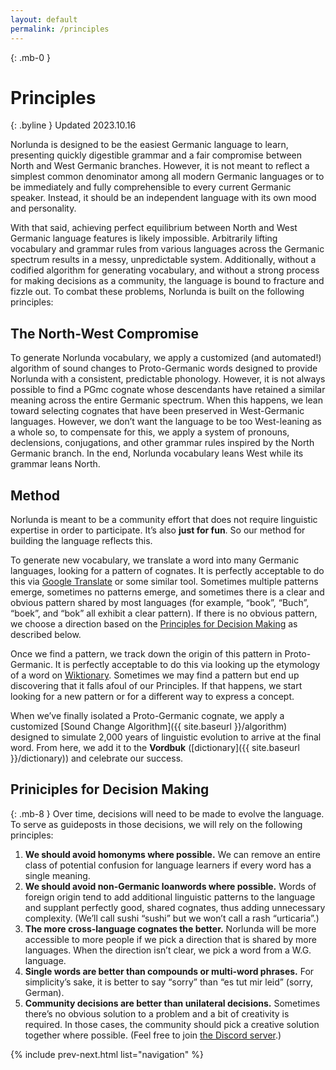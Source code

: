 ```yaml
---
layout: default
permalink: /principles
---
```


{: .mb-0 }
# Principles

{: .byline }
Updated 2023.10.16

Norlunda is designed to be the easiest Germanic language to learn, presenting quickly digestible grammar and a fair compromise between North and West Germanic branches. However, it is not meant to reflect a simplest common denominator among all modern Germanic languages or to be immediately and fully comprehensible to every current Germanic speaker. Instead, it should be an independent language with its own mood and personality.

With that said, achieving perfect equilibrium between North and West Germanic language features is likely impossible. Arbitrarily lifting vocabulary and grammar rules from various languages across the Germanic spectrum results in a messy, unpredictable system. Additionally, without a codified algorithm for generating vocabulary, and without a strong process for making decisions as a community, the language is bound to fracture and fizzle out. To combat these problems, Norlunda is built on the following principles:

## The North-West Compromise

To generate Norlunda vocabulary, we apply a customized (and automated!) algorithm of sound changes to Proto-Germanic words designed to provide Norlunda with a consistent, predictable phonology. However, it is not always possible to find a PGmc cognate whose descendants have retained a similar meaning across the entire Germanic spectrum. When this happens, we lean toward selecting cognates that have been preserved in West-Germanic languages. However, we don’t want the language to be too West-leaning as a whole so, to compensate for this, we apply a system of pronouns, declensions, conjugations, and other grammar rules inspired by the North Germanic branch. In the end, Norlunda vocabulary leans West while its grammar leans North.

## Method

Norlunda is meant to be a community effort that does not require linguistic expertise in order to participate. It’s also **just for fun**. So our method for building the language reflects this.

To generate new vocabulary, we translate a word into many Germanic languages, looking for a pattern of cognates. It is perfectly acceptable to do this via [Google Translate](https://translate.google.com/) or some similar tool. Sometimes multiple patterns emerge, sometimes no patterns emerge, and sometimes there is a clear and obvious pattern shared by most languages (for example, “book”, “Buch”, “boek”, and “bok” all exhibit a clear pattern). If there is no obvious pattern, we choose a direction based on the [Principles for Decision Making](#principles-for-decision-making) as described below.

Once we find a pattern, we track down the origin of this pattern in Proto-Germanic. It is perfectly acceptable to do this via looking up the etymology of a word on [Wiktionary](https://en.wiktionary.org/wiki/Wiktionary:Main_Page). Sometimes we may find a pattern but end up discovering that it falls afoul of our Principles. If that happens, we start looking for a new pattern or for a different way to express a concept.

When we’ve finally isolated a Proto-Germanic cognate, we apply a customized [Sound Change Algorithm]({{ site.baseurl }}/algorithm) designed to simulate 2,000 years of linguistic evolution to arrive at the final word. From here, we add it to the **Vordbuk** ([dictionary]({{ site.baseurl }}/dictionary)) and celebrate our success.

## Priniciples for Decision Making

{: .mb-8 }
Over time, decisions will need to be made to evolve the language. To serve as guideposts in those decisions, we will rely on the following principles:
1. **We should avoid homonyms where possible.** We can remove an entire class of potential confusion for language learners if every word has a single meaning.
1. **We should avoid non-Germanic loanwords where possible.** Words of foreign origin tend to add additional linguistic patterns to the language and supplant perfectly good, shared cognates, thus adding unnecessary complexity. (We’ll call sushi “sushi” but we won’t call a rash “urticaria”.)
1. **The more cross-language cognates the better.** Norlunda will be more accessible to more people if we pick a direction that is shared by more languages. When the direction isn’t clear, we pick a word from a W.G. language.
1. **Single words are better than compounds or multi-word phrases.** For simplicity’s sake, it is better to say “sorry” than “es tut mir leid” (sorry, German).
1. **Community decisions are better than unilateral decisions.** Sometimes there’s no obvious solution to a problem and a bit of creativity is required. In those cases, the community should pick a creative solution together where possible. (Feel free to join [the Discord server](https://discord.gg/AGvmXRhscG).)

{% include prev-next.html list="navigation" %}